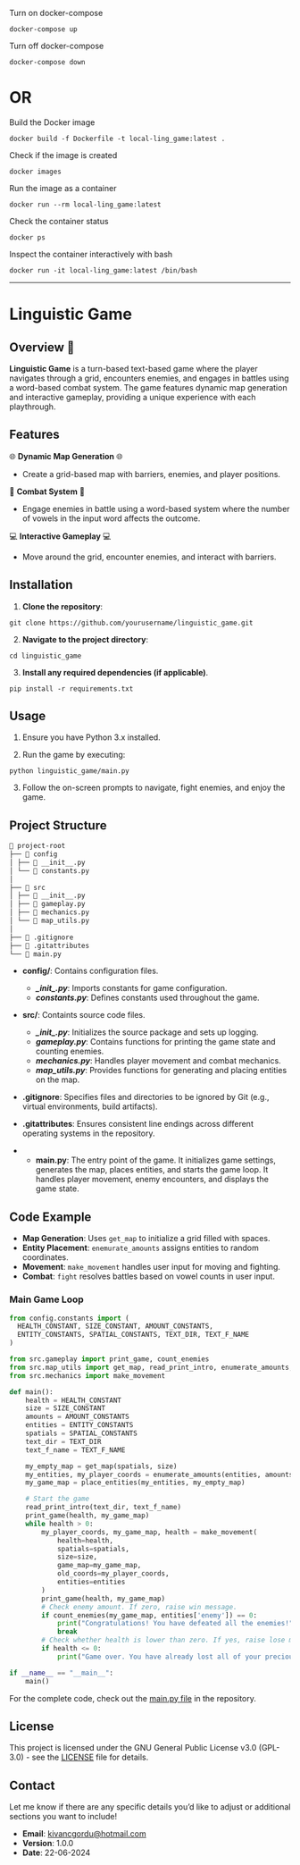 Turn on docker-compose

`docker-compose up`

Turn off docker-compose

`docker-compose down`

# OR

Build the Docker image

`docker build -f Dockerfile -t local-ling_game:latest .`

Check if the image is created

`docker images`

Run the image as a container

`docker run --rm local-ling_game:latest`

Check the container status

`docker ps`

Inspect the container interactively with bash

`docker run -it local-ling_game:latest /bin/bash`

---

# Linguistic Game  

## Overview 👀
**Linguistic Game** is a turn-based text-based game where the player navigates through a grid, encounters enemies, and engages in battles using a word-based combat system. The game features dynamic map generation and interactive gameplay, providing a unique experience with each playthrough.

## Features
🌐 **Dynamic Map Generation** 🌐
  * Create a grid-based map with barriers, enemies, and player positions.
    
🤖 **Combat System** 🤖
  * Engage enemies in battle using a word-based system where the number of vowels in the input word affects the outcome.

💻 **Interactive Gameplay** 💻
  * Move around the grid, encounter enemies, and interact with barriers.

## Installation
1. **Clone the repository**: 
```
git clone https://github.com/yourusername/linguistic_game.git
```

2. **Navigate to the project directory**:  
```
cd linguistic_game
```

3. **Install any required dependencies (if applicable)**.
```
pip install -r requirements.txt
```

## Usage  
1. Ensure you have Python 3.x installed.

2. Run the game by executing:
```
python linguistic_game/main.py 
```

3. Follow the on-screen prompts to navigate, fight enemies, and enjoy the game.

## Project Structure

```markdown
📁 project-root
├── 📁 config
│ ├── 📄 __init__.py
│ └── 📄 constants.py
│
├── 📁 src
│ ├── 📄 __init__.py
│ ├── 📄 gameplay.py
│ ├── 📄 mechanics.py
│ └── 📄 map_utils.py
│
├── 📄 .gitignore
├── 📄 .gitattributes
└── 📄 main.py
```

* **config/**: Contains configuration files.
  * ***\__init__.py***: Imports constants for game configuration.
  * ***constants.py***: Defines constants used throughout the game.

* **src/**: Containts source code files.
  * ***\__init__.py***: Initializes the source package and sets up logging.
  * ***gameplay.py***: Contains functions for printing the game state and counting enemies.
  * ***mechanics.py***: Handles player movement and combat mechanics.
  * ***map_utils.py***: Provides functions for generating and placing entities on the map.

* **.gitignore**: Specifies files and directories to be ignored by Git (e.g., virtual environments, build artifacts).
* **.gitattributes**: Ensures consistent line endings across different operating systems in the repository.
* * **main.py**: The entry point of the game. It initializes game settings, generates the map, places entities, and starts the game loop. It handles player movement, enemy encounters, and displays the game state.

## Code Example

* **Map Generation**: Uses `get_map` to initialize a grid filled with spaces.
* **Entity Placement**: `enemurate_amounts` assigns entities to random coordinates.
* **Movement**: `make_movement` handles user input for moving and fighting.
* **Combat**: `fight` resolves battles based on vowel counts in user input.
  
### Main Game Loop
```python
from config.constants import (
  HEALTH_CONSTANT, SIZE_CONSTANT, AMOUNT_CONSTANTS,
  ENTITY_CONSTANTS, SPATIAL_CONSTANTS, TEXT_DIR, TEXT_F_NAME
)

from src.gameplay import print_game, count_enemies
from src.map_utils import get_map, read_print_intro, enumerate_amounts, place_entities
from src.mechanics import make_movement

def main():
    health = HEALTH_CONSTANT
    size = SIZE_CONSTANT
    amounts = AMOUNT_CONSTANTS
    entities = ENTITY_CONSTANTS
    spatials = SPATIAL_CONSTANTS
    text_dir = TEXT_DIR
    text_f_name = TEXT_F_NAME

    my_empty_map = get_map(spatials, size)
    my_entities, my_player_coords = enumerate_amounts(entities, amounts, size)
    my_game_map = place_entities(my_entities, my_empty_map)

    # Start the game
    read_print_intro(text_dir, text_f_name)
    print_game(health, my_game_map)
    while health > 0:
        my_player_coords, my_game_map, health = make_movement(
            health=health,
            spatials=spatials,
            size=size,
            game_map=my_game_map,
            old_coords=my_player_coords,
            entities=entities
        )
        print_game(health, my_game_map)
        # Check enemy amount. If zero, raise win message.
        if count_enemies(my_game_map, entities['enemy']) == 0:
            print("Congratulations! You have defeated all the enemies!")
            break
        # Check whether health is lower than zero. If yes, raise lose message.
        if health <= 0:
            print("Game over. You have already lost all of your precious health...")

if __name__ == "__main__":
    main()

```

For the complete code, check out the [main.py file](https://github.com/kgordu/linguistic_game/blob/main/main.py) in the repository.

## License

This project is licensed under the GNU General Public License v3.0 (GPL-3.0) - see the [LICENSE](https://github.com/kivanc57/linguistic_game/blob/main/LICENSE) file for details.



## Contact
Let me know if there are any specific details you’d like to adjust or additional sections you want to include!  
* **Email**: kivancgordu@hotmail.com
* **Version**: 1.0.0
* **Date**: 22-06-2024

